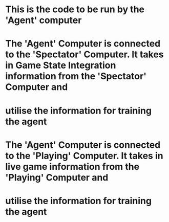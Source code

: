 # This is the code to be run by the 'Agent' computer

# The 'Agent' Computer is connected to the 'Spectator' Computer. It takes in Game State Integration information from the 'Spectator' Computer and
# utilise the information for training the agent

# The 'Agent' Computer is connected to the 'Playing' Computer. It takes in live game information from the 'Playing' Computer and
# utilise the information for training the agent
